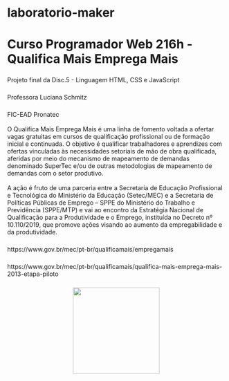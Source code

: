 # laboratorio-maker

<h1 align="left">Curso Programador Web 216h - Qualifica Mais Emprega Mais</h1>

###

<p align="left">Projeto final da Disc.5 - Linguagem HTML, CSS e JavaScript</p>

###

<p align="left">Professora Luciana Schmitz</p>

###

<p align="left">FIC-EAD Pronatec<br><br>O Qualifica Mais Emprega Mais é uma linha de fomento voltada a ofertar vagas gratuitas em cursos de qualificação profissional ou de formação inicial e continuada. O objetivo é qualificar trabalhadores e aprendizes com ofertas vinculadas às necessidades setoriais de mão de obra qualificada, aferidas por meio do mecanismo de mapeamento de demandas denominado SuperTec e/ou de outras metodologias de mapeamento de demandas com o setor produtivo.<br><br>A ação é fruto de uma parceria entre a Secretaria de Educação Profissional e Tecnológica do Ministério da Educação (Setec/MEC) e a Secretaria de Políticas Públicas de Emprego – SPPE do Ministério do Trabalho e Previdência (SPPE/MTP) e vai ao encontro da Estratégia Nacional de Qualificação para a Produtividade e o Emprego, instituída no Decreto nº 10.110/2019, que promove ações visando ao aumento da empregabilidade e da produtividade.</p>

###

<p align="left">https://www.gov.br/mec/pt-br/qualificamais/empregamais</p>

###

<p align="left">https://www.gov.br/mec/pt-br/qualificamais/qualifica-mais-emprega-mais-2013-etapa-piloto</p>

###

<div align="center">
  <img height="200" src="https://www.gov.br/mec/pt-br/qualificamais/midias/banner_principal.png"  />
</div>

###
